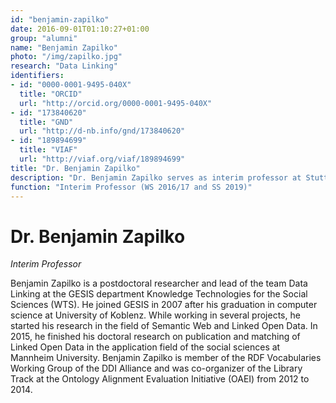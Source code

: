 ```yaml
---
id: "benjamin-zapilko"
date: 2016-09-01T01:10:27+01:00
group: "alumni"
name: "Benjamin Zapilko"
photo: "/img/zapilko.jpg"
research: "Data Linking"
identifiers:
- id: "0000-0001-9495-040X"
  title: "ORCID"
  url: "http://orcid.org/0000-0001-9495-040X"
- id: "173840620"
  title: "GND"
  url: "http://d-nb.info/gnd/173840620"
- id: "189894699"
  title: "VIAF"
  url: "http://viaf.org/viaf/189894699"
title: "Dr. Benjamin Zapilko"
description: "Dr. Benjamin Zapilko serves as interim professor at Stuttgart Media University during WS 2016/2017."
function: "Interim Professor (WS 2016/17 and SS 2019)"
---
```


# Dr. Benjamin Zapilko

*Interim Professor*

Benjamin Zapilko is a postdoctoral researcher and lead of the team Data Linking at the GESIS department Knowledge Technologies for the Social Sciences (WTS). He joined GESIS in 2007 after his graduation in computer science at University of Koblenz. While working in several projects, he started his research in the field of Semantic Web and Linked Open Data. In 2015, he finished his doctoral research on publication and matching of Linked Open Data in the application field of the social sciences at Mannheim University. Benjamin Zapilko is member of the RDF Vocabularies Working Group of the DDI Alliance and was co-organizer of the Library Track at the Ontology Alignment Evaluation Initiative (OAEI) from 2012 to 2014.
